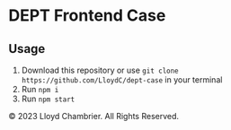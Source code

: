 # DEPT Frontend Case

<!-- ## General information -->

 ## Usage

1.  Download this repository or use `git clone https://github.com/LloydC/dept-case` in your terminal
2.  Run `npm i`
3.  Run `npm start`

© 2023 Lloyd Chambrier. All Rights Reserved.